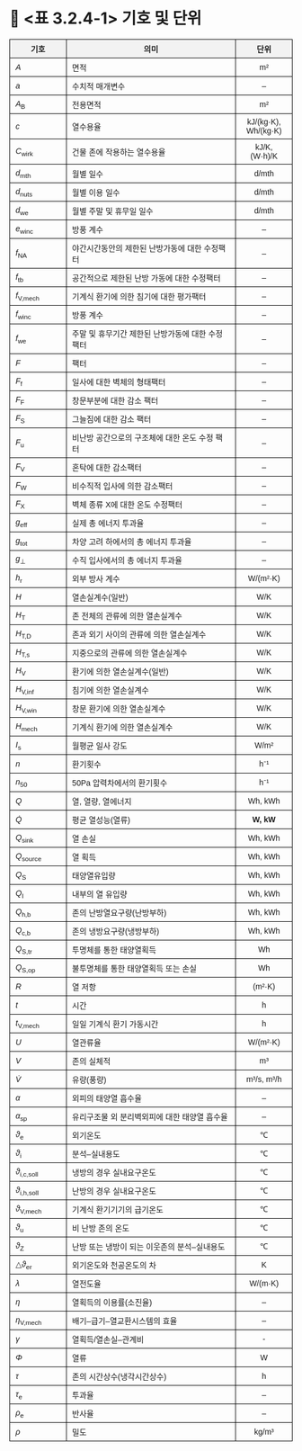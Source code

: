 # 🔹 <표 3.2.4-1> 기호 및 단위

<!DOCTYPE html>
<html lang="ko">
<head>
  <meta charset="UTF-8">
  <title>기호 정의 표</title>
  <style>
    table {
      border-collapse: collapse;
      width: 100%;
      font-family: "Malgun Gothic", sans-serif;
      font-size: 14px;
    }
    th, td {
      border: 1px solid #000;
      padding: 6px 10px;
      vertical-align: middle;
      text-align: left;
    }
    th {
      background-color: #f2f2f2;
      text-align: center;
    }
    td.center {
      text-align: center;
    }
    i {
      font-style: italic;
    }
    sub {
      vertical-align: sub;
      font-size: smaller;
    }
  </style>
</head>
<body>

<table>
  <tr>
    <th style="width: 20%;">기호</th>
    <th>의미</th>
    <th style="width: 20%;">단위</th>
  </tr>
  <tr><td><i>A</i></td><td>면적</td><td class="center">m²</td></tr>
  <tr><td><i>a</i></td><td>수치적 매개변수</td><td class="center">–</td></tr>
  <tr><td><i>A</i><sub>B</sub></td><td>전용면적</td><td class="center">m²</td></tr>
  <tr><td><i>c</i></td><td>열수용율</td><td class="center">kJ/(kg·K), Wh/(kg·K)</td></tr>
  <tr><td><i>C</i><sub>wirk</sub></td><td>건물 존에 작용하는 열수용율</td><td class="center">kJ/K, (W·h)/K</td></tr>
  <tr><td><i>d</i><sub>mth</sub></td><td>월별 일수</td><td class="center">d/mth</td></tr>
  <tr><td><i>d</i><sub>nuts</sub></td><td>월별 이용 일수</td><td class="center">d/mth</td></tr>
  <tr><td><i>d</i><sub>we</sub></td><td>월별 주말 및 휴무일 일수</td><td class="center">d/mth</td></tr>
  <tr><td><i>e</i><sub>winc</sub></td><td>방풍 계수</td><td class="center">–</td></tr>
  <tr><td><i>f</i><sub>NA</sub></td><td>야간시간동안의 제한된 난방가동에 대한 수정팩터</td><td class="center">–</td></tr>
  <tr><td><i>f</i><sub>tb</sub></td><td>공간적으로 제한된 난방 가동에 대한 수정팩터</td><td class="center">–</td></tr>
  <tr><td><i>f</i><sub>V,mech</sub></td><td>기계식 환기에 의한 침기에 대한 평가팩터</td><td class="center">–</td></tr>
  <tr><td><i>f</i><sub>winc</sub></td><td>방풍 계수</td><td class="center">–</td></tr>
  <tr><td><i>f</i><sub>we</sub></td><td>주말 및 휴무기간 제한된 난방가동에 대한 수정팩터</td><td class="center">–</td></tr>
  <tr><td><i>F</i></td><td>팩터</td><td class="center">–</td></tr>
  <tr><td><i>F</i><sub>f</sub></td><td>일사에 대한 벽체의 형태팩터</td><td class="center">–</td></tr>
  <tr><td><i>F</i><sub>F</sub></td><td>창문부분에 대한 감소 팩터</td><td class="center">–</td></tr>
  <tr><td><i>F</i><sub>S</sub></td><td>그늘짐에 대한 감소 팩터</td><td class="center">–</td></tr>
  <tr><td><i>F</i><sub>u</sub></td><td>비난방 공간으로의 구조체에 대한 온도 수정 팩터</td><td class="center">–</td></tr>
  <tr><td><i>F</i><sub>V</sub></td><td>혼탁에 대한 감소팩터</td><td class="center">–</td></tr>
  <tr><td><i>F</i><sub>W</sub></td><td>비수직적 입사에 의한 감소팩터</td><td class="center">–</td></tr>
  <tr><td><i>F</i><sub>X</sub></td><td>벽체 종류 X에 대한 온도 수정팩터</td><td class="center">–</td></tr>
  <tr><td><i>g</i><sub>eff</sub></td><td>실제 총 에너지 투과율</td><td class="center">–</td></tr>
  <tr><td><i>g</i><sub>tot</sub></td><td>차양 고려 하에서의 총 에너지 투과율</td><td class="center">–</td></tr>
  <tr><td><i>g</i><sub>⊥</sub></td><td>수직 입사에서의 총 에너지 투과율</td><td class="center">–</td></tr>
  <tr><td><i>h</i><sub>r</sub></td><td>외부 방사 계수</td><td class="center">W/(m²·K)</td></tr>
  <tr><td><i>H</i></td><td>열손실계수(일반)</td><td class="center">W/K</td></tr>
  <tr><td><i>H</i><sub>T</sub></td><td>존 전체의 관류에 의한 열손실계수</td><td class="center">W/K</td></tr>
  <tr><td><i>H</i><sub>T,D</sub></td><td>존과 외기 사이의 관류에 의한 열손실계수</td><td class="center">W/K</td></tr>
  <tr><td><i>H</i><sub>T,s</sub></td><td>지중으로의 관류에 의한 열손실계수</td><td class="center">W/K</td></tr>
  <tr><td><i>H</i><sub>V</sub></td><td>환기에 의한 열손실계수(일반)</td><td class="center">W/K</td></tr>
  <tr><td><i>H</i><sub>V,inf</sub></td><td>침기에 의한 열손실계수</td><td class="center">W/K</td></tr>
  <tr><td><i>H</i><sub>V,win</sub></td><td>창문 환기에 의한 열손실계수</td><td class="center">W/K</td></tr>
  <tr><td><i>H</i><sub>mech</sub></td><td>기계식 환기에 의한 열손실계수</td><td class="center">W/K</td></tr>
  <tr><td><i>I</i><sub>s</sub></td><td>월평균 일사 강도</td><td class="center">W/m²</td></tr>
  <tr><td><i>n</i></td><td>환기횟수</td><td class="center">h⁻¹</td></tr>
  <tr><td><i>n</i><sub>50</sub></td><td>50Pa 압력차에서의 환기횟수</td><td class="center">h⁻¹</td></tr>
  <tr><td><i>Q</i></td><td>열, 열량, 열에너지</td><td class="center">Wh, kWh</td></tr>
  <tr><td><i>Q̇</i></td><td>평균 열성능(열류)</td><td class="center"><strong>W, kW</strong></td></tr>
  <tr><td><i>Q</i><sub>sink</sub></td><td>열 손실</td><td class="center">Wh, kWh</td></tr>
  <tr><td><i>Q</i><sub>source</sub></td><td>열 획득</td><td class="center">Wh, kWh</td></tr>
  <tr><td><i>Q</i><sub>S</sub></td><td>태양열유입량</td><td class="center">Wh, kWh</td></tr>
  <tr><td><i>Q</i><sub>I</sub></td><td>내부의 열 유입량</td><td class="center">Wh, kWh</td></tr>
  <tr><td><i>Q</i><sub>h,b</sub></td><td>존의 난방열요구량(난방부하)</td><td class="center">Wh, kWh</td></tr>
  <tr><td><i>Q</i><sub>c,b</sub></td><td>존의 냉방요구량(냉방부하)</td><td class="center">Wh, kWh</td></tr>
  <tr><td><i>Q</i><sub>S,tr</sub></td><td>투명체를 통한 태양열획득</td><td class="center">Wh</td></tr>
  <tr><td><i>Q</i><sub>S,op</sub></td><td>불투명체를 통한 태양열획득 또는 손실</td><td class="center">Wh</td></tr>
  <tr><td><i>R</i></td><td>열 저항</td><td class="center">(m²·K)</td></tr>
  <tr><td><i>t</i></td><td>시간</td><td class="center">h</td></tr>
  <tr><td><i>t</i><sub>V,mech</sub></td><td>일일 기계식 환기 가동시간</td><td class="center">h</td></tr>
  <tr><td><i>U</i></td><td>열관류율</td><td class="center">W/(m²·K)</td></tr>
  <tr><td><i>V</i></td><td>존의 실체적</td><td class="center">m³</td></tr>
  <tr><td><i>V̇</i></td><td>유량(풍량)</td><td class="center">m³/s, m³/h</td></tr>
  <tr><td><i>α</i></td><td>외피의 태양열 흡수율</td><td class="center">–</td></tr>
  <tr><td><i>α</i><sub>sp</sub></td><td>유리구조물 외 분리벽외피에 대한 태양열 흡수율</td><td class="center">–</td></tr>
  <tr><td><i>ϑ</i><sub>e</sub></td><td>외기온도</td><td class="center">℃</td></tr>
  <tr><td><i>ϑ</i><sub>i</sub></td><td>분석–실내용도</td><td class="center">℃</td></tr>
  <tr><td><i>ϑ</i><sub>i,c,soll</sub></td><td>냉방의 경우 실내요구온도</td><td class="center">℃</td></tr>
  <tr><td><i>ϑ</i><sub>i,h,soll</sub></td><td>난방의 경우 실내요구온도</td><td class="center">℃</td></tr>
  <tr><td><i>ϑ</i><sub>V,mech</sub></td><td>기계식 환기기기의 급기온도</td><td class="center">℃</td></tr>
  <tr><td><i>ϑ</i><sub>u</sub></td><td>비 난방 존의 온도</td><td class="center">℃</td></tr>
  <tr><td><i>ϑ</i><sub>Z</sub></td><td>난방 또는 냉방이 되는 이웃존의 분석–실내용도</td><td class="center">℃</td></tr>
  <tr><td>△<i>ϑ</i><sub>er</sub></td><td>외기온도와 천공온도의 차</td><td class="center">K</td></tr>
  <tr><td><i>λ</i></td><td>열전도율</td><td class="center">W/(m·K)</td></tr>
  <tr><td><i>η</i></td><td>열획득의 이용률(소진율)</td><td class="center">–</td></tr>
  <tr><td><i>η</i><sub>V,mech</sub></td><td>배기–급기–열교환시스템의 효율</td><td class="center">–</td></tr>
  <tr><td><i>γ</i></td><td>열획득/열손실–관계비</td><td class="center">-</td></tr>
  <tr><td><i>Φ</i></td><td>열류</td><td class="center">W</td></tr>
  <tr><td><i>τ</i></td><td>존의 시간상수(냉각시간상수)</td><td class="center">h</td></tr>
  <tr><td><i>τ</i><sub>e</sub></td><td>투과율</td><td class="center">–</td></tr>
  <tr><td><i>ρ</i><sub>e</sub></td><td>반사율</td><td class="center">–</td></tr>
  <tr><td><i>ρ</i></td><td>밀도</td><td class="center">kg/m³</td></tr>
</table>

</body>
</html>
